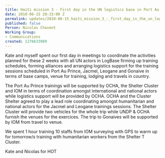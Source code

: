 ```yaml
---
title: Haiti mission 3 - First day in the UN logistics base in Port Au Prince
date: 2010-06-15 20:33:00 Z
permalink: updates/2010-06-15_haiti_mission_3_-_first_day_in_the_un_logistics_base_in_port_au_prince
published: false
Person: Nicolas Chavent
Working Group:
- Communications
created: 1276633989
---
```


<p>Kate and myself spent our first day in meetings to coordinate the activities planned for these 2 weeks with all UN actors in LogBase firming up training schedules, forming alliances and arranging logistics support for the training sessions scheduled in Port Au Prince, Jacmel, Leogane and Gonaive in terms of base camps, venue for training, lodging and travels in country.</p><p>The Port Au Prince trainings will be supported by OCHA, the Shelter Cluster and IOM in terms of coordination amongst international and national actors while logistics support will be provided by OCHA. OCHA and the Cluster Shelter agreed to play a lead role coordinating amongst humanitarian and national actors for the Jacmel and Leogane trainings sessions. The Shelter Cluster will provide two vehicles for the whole trip while UNDP &amp; OCHA furnish the venues for the exercices. The trip to Gonaives will be supported by IOM from travel to venue.</p><p>We spent 1 hour training 10 staffs from IOM surveying with GPS to warm up for tomorrow/s training with humanitarian workers from the Shelter T Cluster.</p><p>Kate and Nicolas for HOT</p>
